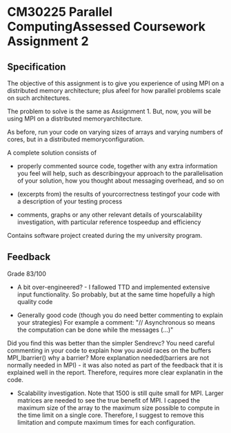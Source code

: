 # CM30225 Parallel ComputingAssessed Coursework Assignment 2

## Specification

The objective of this assignment is to give you experience of using MPI on a distributed memory architecture; plus afeel for how parallel problems scale on such architectures.

The problem to solve is the same as Assignment 1. But, now, you will be using MPI on a distributed memoryarchitecture.

As before, run your code on varying sizes of arrays and varying numbers of cores, but in a distributed memoryconfiguration.

A complete solution consists of

* properly commented source code, together with any extra information you feel will help, such as describingyour approach to the parallelisation of your solution, how you thought about messaging overhead, and so on

* (excerpts from) the results of yourcorrectness testingof your code with a description of your testing process

* comments, graphs or any other relevant details of yourscalability investigation, with particular reference tospeedup and efficiency

Contains software project created during the my university program.

## Feedback

Grade 83/100

* A bit over-engineered? - I fallowed TTD and implemented extensive input functionality. So probably, but at the same time hopefully a high quality code

* Generally good code (though you do need better commenting to explain your
strategies) For example a comment:
"// Asynchronous so means the computation can be done while the messages (...)"

Did you find this was better than the simpler Sendrevc?  You need careful commenting in your code to explain how you avoid races on the buffers MPI_Ibarrier() why a barrier? More explanation needed(barriers are not normally needed in MPI) - it was also noted as part of the feedback that it is explained well in the report. Therefore, requires more clear explanatin in the code.

* Scalability investigation.
Note that 1500 is still quite small for MPI. Larger matrices are needed to see the true benefit of MPI. I capped the maximum size of the array to the maximum size possible to compute in the time limit on a single core. Therefore, I suggest to remove this limitation and compute maximum times for each configuration.